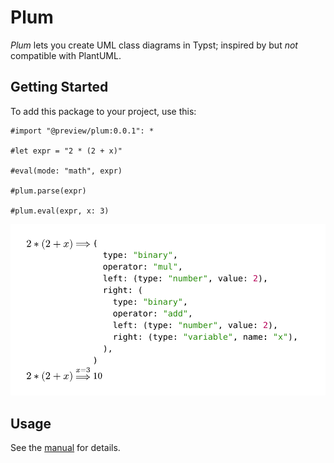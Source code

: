 # Plum

_Plum_ lets you create UML class diagrams in Typst; inspired by but _not_ compatible with PlantUML.

## Getting Started

To add this package to your project, use this:

```typ
#import "@preview/plum:0.0.1": *

#let expr = "2 * (2 + x)"

#eval(mode: "math", expr)

#plum.parse(expr)

#plum.eval(expr, x: 3)
```

![Example](./thumbnail.png)

## Usage

See the [manual](docs/manual.pdf) for details.
